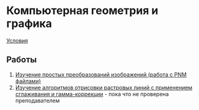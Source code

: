 # Компьютерная геометрия и графика

[Условия](https://docs.google.com/document/d/1cL306pi86FKVai-RqRWP3itUr140pZ3rytfgfUx_Z24/edit?usp=sharing)

## Работы

1. [Изучение простых преобразований изображений (работа с PNM файлами)](https://github.com/kalkolay/ITMO-projects/tree/master/ComputerGeometry%26Graphics/lab1)
2. [Изучение алгоритмов отрисовки растровых линий с применением сглаживания и гамма-коррекции](https://github.com/kalkolay/ITMO-projects/tree/master/ComputerGeometry%26Graphics/lab2) - пока что не проверена преподавателем
